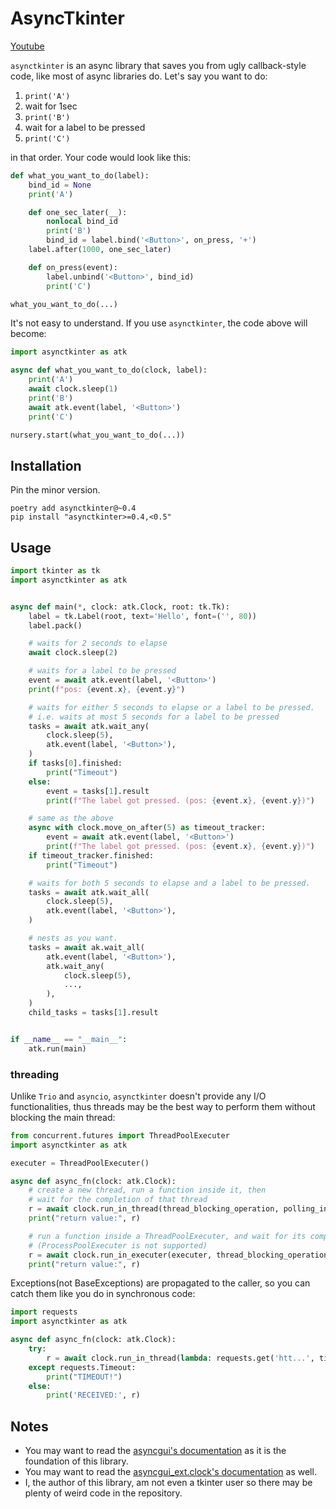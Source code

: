 # AsyncTkinter

[Youtube](https://youtu.be/8XP1KgRd3jI)

`asynctkinter` is an async library that saves you from ugly callback-style code,
like most of async libraries do.
Let's say you want to do:

1. `print('A')`
1. wait for 1sec
1. `print('B')`
1. wait for a label to be pressed
1. `print('C')`

in that order.
Your code would look like this:

```python
def what_you_want_to_do(label):
    bind_id = None
    print('A')

    def one_sec_later(__):
        nonlocal bind_id
        print('B')
        bind_id = label.bind('<Button>', on_press, '+')
    label.after(1000, one_sec_later)

    def on_press(event):
        label.unbind('<Button>', bind_id)
        print('C')

what_you_want_to_do(...)
```

It's not easy to understand.
If you use `asynctkinter`, the code above will become:

```python
import asynctkinter as atk

async def what_you_want_to_do(clock, label):
    print('A')
    await clock.sleep(1)
    print('B')
    await atk.event(label, '<Button>')
    print('C')

nursery.start(what_you_want_to_do(...))
```

## Installation

Pin the minor version.

```text
poetry add asynctkinter@~0.4
pip install "asynctkinter>=0.4,<0.5"
```

## Usage

```python
import tkinter as tk
import asynctkinter as atk


async def main(*, clock: atk.Clock, root: tk.Tk):
    label = tk.Label(root, text='Hello', font=('', 80))
    label.pack()

    # waits for 2 seconds to elapse
    await clock.sleep(2)

    # waits for a label to be pressed
    event = await atk.event(label, '<Button>')
    print(f"pos: {event.x}, {event.y}")

    # waits for either 5 seconds to elapse or a label to be pressed.
    # i.e. waits at most 5 seconds for a label to be pressed
    tasks = await atk.wait_any(
        clock.sleep(5),
        atk.event(label, '<Button>'),
    )
    if tasks[0].finished:
        print("Timeout")
    else:
        event = tasks[1].result
        print(f"The label got pressed. (pos: {event.x}, {event.y})")

    # same as the above
    async with clock.move_on_after(5) as timeout_tracker:
        event = await atk.event(label, '<Button>')
        print(f"The label got pressed. (pos: {event.x}, {event.y})")
    if timeout_tracker.finished:
        print("Timeout")

    # waits for both 5 seconds to elapse and a label to be pressed.
    tasks = await atk.wait_all(
        clock.sleep(5),
        atk.event(label, '<Button>'),
    )

    # nests as you want.
    tasks = await ak.wait_all(
        atk.event(label, '<Button>'),
        atk.wait_any(
            clock.sleep(5),
            ...,
        ),
    )
    child_tasks = tasks[1].result


if __name__ == "__main__":
    atk.run(main)
```

### threading

Unlike `Trio` and `asyncio`, `asynctkinter` doesn't provide any I/O functionalities,
thus threads may be the best way to perform them without blocking the main thread:

```python
from concurrent.futures import ThreadPoolExecuter
import asynctkinter as atk

executer = ThreadPoolExecuter()

async def async_fn(clock: atk.Clock):
    # create a new thread, run a function inside it, then
    # wait for the completion of that thread
    r = await clock.run_in_thread(thread_blocking_operation, polling_interval=1.0)
    print("return value:", r)

    # run a function inside a ThreadPoolExecuter, and wait for its completion.
    # (ProcessPoolExecuter is not supported)
    r = await clock.run_in_executer(executer, thread_blocking_operation, polling_interval=0.1)
    print("return value:", r)
```

Exceptions(not BaseExceptions) are propagated to the caller,
so you can catch them like you do in synchronous code:

```python
import requests
import asynctkinter as atk

async def async_fn(clock: atk.Clock):
    try:
        r = await clock.run_in_thread(lambda: requests.get('htt...', timeout=10), ...)
    except requests.Timeout:
        print("TIMEOUT!")
    else:
        print('RECEIVED:', r)
```


## Notes

- You may want to read the [asyncgui's documentation](https://asyncgui.github.io/asyncgui/) as it is the foundation of this library.
- You may want to read the [asyncgui_ext.clock's documentation](https://asyncgui.github.io/asyncgui-ext-clock/) as well.
- I, the author of this library, am not even a tkinter user so there may be plenty of weird code in the repository.
